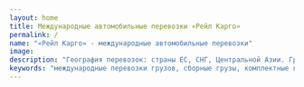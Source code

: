 ```yaml
---
layout: home
title: Международные автомобильные перевозки «Рейл Карго»
permalink: /
name: "«Рейл Карго» - международные автомобильные перевозки"
image: 
description: "География перевозок: страны ЕС, СНГ, Центральной Азии. Грузы: сборные, комплектные, крупногабаритные, опасные (APR), морские контейнеры, небольшие партии грузов отдельным малотон­нажным транспортом."
keywords: "международные перевозки грузов, сборные грузы, комплектные грузы, крупногабаритные грузы, опасные грузы, морские контейнеры" 
---
```

